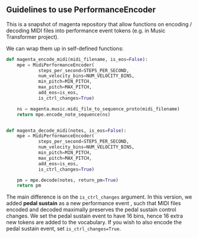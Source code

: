 ## Guidelines to use PerformanceEncoder

This is a snapshot of magenta repository that allow functions on encoding / decoding MIDI files into performance event tokens 
(e.g. in Music Transformer project).

We can wrap them up in self-defined functions:

```python
def magenta_encode_midi(midi_filename, is_eos=False):
    mpe = MidiPerformanceEncoder(
            steps_per_second=STEPS_PER_SECOND,
            num_velocity_bins=NUM_VELOCITY_BINS,
            min_pitch=MIN_PITCH,
            max_pitch=MAX_PITCH,
            add_eos=is_eos,
            is_ctrl_changes=True)

    ns = magenta.music.midi_file_to_sequence_proto(midi_filename)
    return mpe.encode_note_sequence(ns)


def magenta_decode_midi(notes, is_eos=False):
    mpe = MidiPerformanceEncoder(
            steps_per_second=STEPS_PER_SECOND,
            num_velocity_bins=NUM_VELOCITY_BINS,
            min_pitch=MIN_PITCH,
            max_pitch=MAX_PITCH,
            add_eos=is_eos,
            is_ctrl_changes=True)

    pm = mpe.decode(notes, return_pm=True)
    return pm
```

The main difference is on the `is_ctrl_changes` argument. In this version, we added **pedal sustain** as a new performance event
, such that MIDI files encoded and decoded maximally preserves the pedal sustain control changes. 
We set the pedal sustain event to have 16 bins, hence 16 extra new tokens are added to the vocabulary. If you wish to also 
encode the pedal sustain event, set `is_ctrl_changes=True`.
